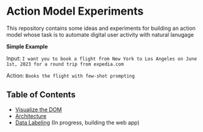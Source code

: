 # Action Model Experiments

This repository contains some ideas and experiments for building an action model whose task is to automate digital user activity with natural lanugage

**Simple Example**

Input: `I want you to book a flight from New York to Los Angeles on June 1st, 2023 for a round trip from expedia.com`

Action: `Books the flight with few-shot prompting`

## Table of Contents

- [Visualize the DOM](./visualizing-the-dom/README.md)
- [Architecture](./architecture/README.md)
- [Data Labeling](./data-labeling/README.md) (In progress, building the web app)
